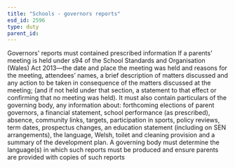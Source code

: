 ```yaml
---
title: "Schools - governors reports"
esd_id: 2596
type: duty
parent_id:  
---
```


Governors' reports must contained prescribed information
If a parents’ meeting is held under s94 of the School Standards and Organisation (Wales) Act 2013—the date and place the meeting was held and reasons for the meeting, attendees’ names, a brief description of matters discussed and any action to be taken in consequence of the matters discussed at the meeting; (and if not held under that section, a statement to that effect or confirming that no meeting was held).  It must also contain particulars of the governing body, any information about: forthcoming elections of parent governors, a financial statement, school performance (as prescribed), absence, community links, targets, participation in sports, policy reviews, term dates, prospectus changes, an education statement (including on SEN arrangements), the language, Welsh, toilet and cleaning provision and a summary of the development plan.  A governing body must determine the language(s) in which such reports must be produced and ensure parents are provided with copies of such reports


